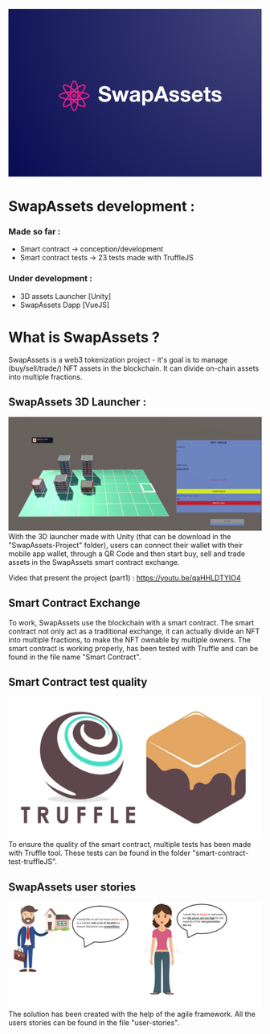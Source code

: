 ![SwapAssets Logo](Ressources/logo.png "SwapAssets Logo")

# SwapAssets development :
### Made so far :
  - Smart contract -> conception/development
  - Smart contract tests -> 23 tests made with TruffleJS

### Under development :
  - 3D assets Launcher [Unity]
  - SwapAssets Dapp [VueJS]

# What is SwapAssets ?
SwapAssets is a web3 tokenization project - it's goal is to manage (buy/sell/trade/) NFT assets in the blockchain. It can divide on-chain assets into multiple fractions.

## SwapAssets 3D Launcher :
![3D Launcher](Ressources/LauncherSwapAssets.png "SwapAssets Launcher")
With the 3D launcher made with Unity (that can be download in the "SwapAssets-Project" folder), users can connect their wallet with their mobile app wallet, through a QR Code and then start buy, sell and trade assets in the SwapAssets smart contract exchange.

Video that present the project (part1) : https://youtu.be/qaHHLDTYIO4

## Smart Contract Exchange
To work, SwapAssets use the blockchain with a smart contract. The smart contract not only act as a traditional exchange, it can actually divide an NFT into multiple fractions, to make the NFT ownable by multiple owners.
The smart contract is working properly, has been tested with Truffle and can be found in the file name "Smart Contract".

## Smart Contract test quality
![Truffle Logo](Ressources/TruffleJS_logo.png "TruffleGanache_Logo")
To ensure the quality of the smart contract, multiple tests has been made with Truffle tool. These tests can be found in the folder "smart-contract-test-truffleJS".

## SwapAssets user stories
![Users Stories](Ressources/solve.png "Example of users stories")
The solution has been created with the help of the agile framework. All the users stories can be found in the file "user-stories".


